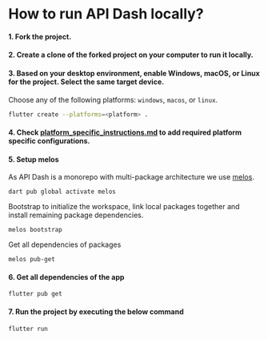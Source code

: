 # How to run API Dash locally?

#### 1. Fork the project.

#### 2. Create a clone of the forked project on your computer to run it locally.

#### 3. Based on your desktop environment, enable Windows, macOS, or Linux for the project. Select the same target device.  
Choose any of the following platforms: `windows`, `macos`, or `linux`.

```bash
flutter create --platforms=<platform> .
```

#### 4. Check [platform_specific_instructions.md](https://github.com/imukulgehlot/apidash/blob/setup-run-platform-guide/doc/dev_guide/platform_specific_instructions.md) to add required platform specific configurations.   

#### 5. Setup melos

As API Dash is a monorepo with multi-package architecture we use [melos](https://pub.dev/packages/melos). 

```
dart pub global activate melos
```

Bootstrap to initialize the workspace, link local packages together and install remaining package dependencies. 

```
melos bootstrap
```

Get all dependencies of packages

```
melos pub-get
```

#### 6. Get all dependencies of the app

```
flutter pub get
```

#### 7. Run the project by executing the below command

```
flutter run
```
